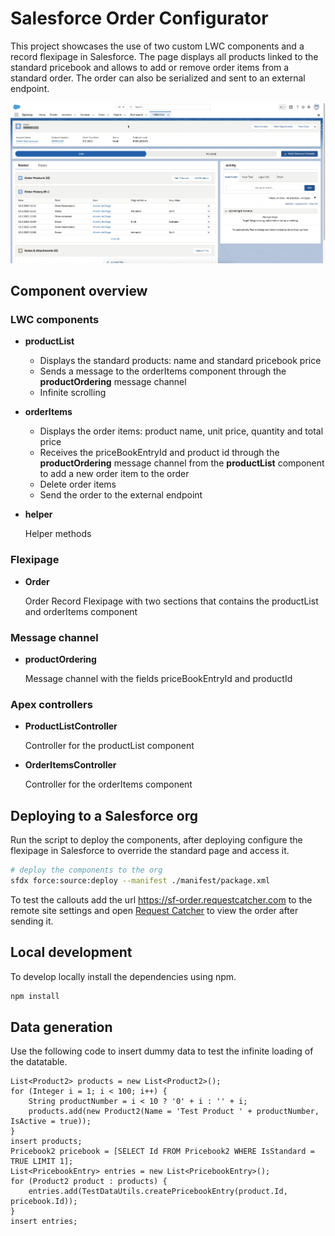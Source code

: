# Salesforce Order Configurator

This project showcases the use of two custom LWC components and a record flexipage in Salesforce.
The page displays all products linked to the standard pricebook and allows to add or remove order items from a standard order.
The order can also be serialized and sent to an external endpoint.

![Recording](./readme/recording.gif)

## Component overview

### LWC components

-   **productList**

    -   Displays the standard products: name and standard pricebook price
    -   Sends a message to the orderItems component through the **productOrdering** message channel
    -   Infinite scrolling

-   **orderItems**

    -   Displays the order items: product name, unit price, quantity and total price
    -   Receives the priceBookEntryId and product id through the **productOrdering** message channel from the **productList** component to add a new order item to the order
    -   Delete order items
    -   Send the order to the external endpoint

-   **helper**

    Helper methods

### Flexipage

-   **Order**

    Order Record Flexipage with two sections that contains the productList and orderItems component

### Message channel

-   **productOrdering**

    Message channel with the fields priceBookEntryId and productId

### Apex controllers

-   **ProductListController**

    Controller for the productList component

-   **OrderItemsController**

    Controller for the orderItems component

## Deploying to a Salesforce org

Run the script to deploy the components, after deploying configure the flexipage in Salesforce to override the standard page and access it.

```bash
# deploy the components to the org
sfdx force:source:deploy --manifest ./manifest/package.xml
```

To test the callouts add the url https://sf-order.requestcatcher.com to the remote site settings and open [Request Catcher](https://sf-order.requestcatcher.com) to view the order after sending it.

## Local development

To develop locally install the dependencies using npm.

```bash
npm install
```

## Data generation

Use the following code to insert dummy data to test the infinite loading of the datatable.

```apex
List<Product2> products = new List<Product2>();
for (Integer i = 1; i < 100; i++) {
    String productNumber = i < 10 ? '0' + i : '' + i;
    products.add(new Product2(Name = 'Test Product ' + productNumber, IsActive = true));
}
insert products;
Pricebook2 pricebook = [SELECT Id FROM Pricebook2 WHERE IsStandard = TRUE LIMIT 1];
List<PricebookEntry> entries = new List<PricebookEntry>();
for (Product2 product : products) {
    entries.add(TestDataUtils.createPricebookEntry(product.Id, pricebook.Id));
}
insert entries;
```
